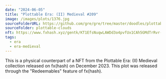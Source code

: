 ```yaml
---
date: "2024-06-05"
title: "Plottable Era: (II) Medieval #209"
image: /images/plots/1376.jpg
sourceFolderURL: https://github.com/gre/gre/tree/master/doodles/plottable-clouds
sourceFolder: plottable-clouds
nft: https://www.fxhash.xyz/gentk/KT1EfsNuqwLAWDd3o4pvfUx1CAh5GMdTrRvr-198466
tags:
  - era
  - era-medieval
---
```


This is a physical counterpart of a NFT from the Plottable Era: (II) Medieval collection released on fx(hash) on December 2023. This plot was released through the "Redeemables" feature of fx(hash).

